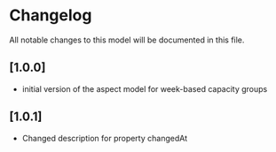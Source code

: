 # Changelog
All notable changes to this model will be documented in this file.

## [1.0.0]
- initial version of the aspect model for week-based capacity groups

## [1.0.1]
- Changed description for property changedAt
